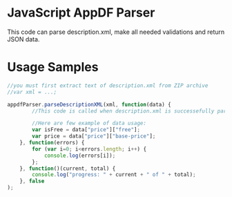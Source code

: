 JavaScript AppDF Parser
=====

This code can parse description.xml, make all needed validations and return JSON data. 

Usage Samples
=====
```javascript
//you must first extract text of description.xml from ZIP archive 
//var xml = ...;

appdfParser.parseDescriptionXML(xml, function(data) {
        //This code is called when description.xml is successefully parsed into JSON data

        //Here are few example of data usage:
        var isFree = data["price"]["free"];
        var price = data["price"]["base-price"];
    }, function(errors) {
        for (var i=0; i<errors.length; i++) {
            console.log(errors[i]);
        };
    }, function()(current, total) {
        console.log("progress: " + current + " of " + total);
    }, false
);
```